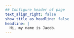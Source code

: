 ```yaml
---
## Configure header of page
text_align_right: false
show_title_as_headline: false
headline: |
  Hi, my name is Jacob.
---
```


<!-- this is a subheadline -->